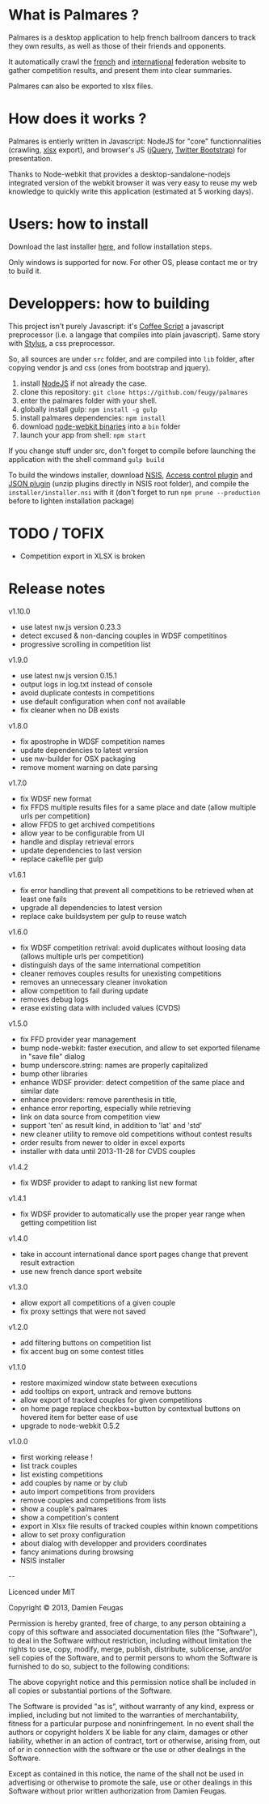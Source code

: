 # What is Palmares ?

Palmares is a desktop application to help french ballroom dancers to track they own results, as well as those of their friends and opponents.

It automatically crawl the [french](www.ffddansesportive.com) and [international](www.worlddancesport.org) federation website to gather competition results, and present them into clear summaries.

Palmares can also be exported to xlsx files.

# How does it works ?

Palmares is entierly written in Javascript: NodeJS for "core" functionnalities (crawling, [xlsx](https://github.com/stephen-hardy/xlsx.js) export), and browser's JS ([jQuery](http://api.jquery.com/), [Twitter Bootstrap](http://twitter.github.io/bootstrap)) for presentation.

Thanks to Node-webkit that provides a desktop-sandalone-nodejs integrated version of the webkit browser it was very easy to reuse my web knowledge to quickly write this application (estimated at 5 working days).

# Users: how to install

Download the last installer [here](https://drive.google.com/folderview?id=0ByVTTZ_jn2IsYmc5b3p3ZDlLNG8&usp=sharing), and follow installation steps.

Only windows is supported for now. For other OS, please contact me or try to build it.

# Developpers: how to building

This project isn't purely Javascript: it's [Coffee Script](http://coffeescript.org/) a javascript preprocessor (i.e. a langage that compiles into plain javascript).
Same story with [Stylus](http://learnboost.github.io/stylus/), a css preprocessor.

So, all sources are under `src` folder, and are compiled into `lib` folder, after copying vendor js and css (ones from bootstrap and jquery).

1. install [NodeJS](http://nodejs.org/download/) if not already the case.
2. clone this repository: `git clone https://github.com/feugy/palmares`
3. enter the palmares folder with your shell.
4. globally install gulp: `npm install -g gulp`
5. install palmares dependencies: `npm install`
6. download [node-webkit binaries](https://github.com/rogerwang/node-webkit) into a `bin` folder
7. launch your app from shell: `npm start`

If you change stuff under src, don't forget to compile before launching the application with the shell command `gulp build`

To build the windows installer, download [NSIS](http://nsis.sourceforge.net/Main_Page), [Access control plugin](http://nsis.sourceforge.net/AccessControl_plug-in) and
[JSON plugin](http://nsis.sourceforge.net/NsJSON_plug-in) (unzip plugins directly in NSIS root folder), and compile the `installer/installer.nsi` with it (don't forget to run `npm prune --production` before to lighten installation package)

# TODO / TOFIX

- Competition export in XLSX is broken

# Release notes

v1.10.0

  - use latest nw.js version 0.23.3
  - detect excused & non-dancing couples in WDSF competitinos
  - progressive scrolling in competition list

v1.9.0

  - use latest nw.js version 0.15.1
  - output logs in log.txt instead of console
  - avoid duplicate contests in competitions
  - use default configuration when conf not available
  - fix cleaner when no DB exists

v1.8.0

  - fix apostrophe in WDSF competition names
  - update dependencies to latest version
  - use nw-builder for OSX packaging
  - remove moment warning on date parsing

v1.7.0

  - fix WDSF new format
  - fix FFDS multiple results files for a same place and date (allow multiple urls per competition)
  - allow FFDS to get archived competitions
  - allow year to be configurable from UI
  - handle and display retrieval errors
  - update dependencies to last version
  - replace cakefile per gulp

v1.6.1

  - fix error handling that prevent all competitions to be retrieved when at least one fails
  - upgrade all dependencies to latest version
  - replace cake buildsystem per gulp to reuse watch

v1.6.0

  - fix WDSF competition retrival: avoid duplicates without loosing data (allows multiple urls per competition)
  - distinguish days of the same international competition
  - cleaner removes couples results for unexisting competitions
  - removes an unnecessary cleaner invokation
  - allow competition to fail during update
  - removes debug logs
  - erase existing data with included values (CVDS)

v1.5.0

  - fix FFD provider year management
  - bump node-webkit: faster execution, and allow to set exported filename in "save file" dialog
  - bump underscore.string: names are properly capitalized
  - bump other libraries
  - enhance WDSF provider: detect competition of the same place and similar date
  - enhance providers: remove parenthesis in title,
  - enhance error reporting, especially while retrieving
  - link on data source from competition view
  - support 'ten' as result kind, in addition to 'lat' and 'std'
  - new cleaner utility to remove old competitions without contest results
  - order results from newer to older in excel exports
  - installer with data until 2013-11-28 for CVDS couples

v1.4.2

  - fix WDSF provider to adapt to ranking list new format

v1.4.1

  - fix WDSF provider to automatically use the proper year range when getting competition list

v1.4.0

  - take in account international dance sport pages change that prevent result extraction
  - use new french dance sport website

v1.3.0

  - allow export all competitions of a given couple
  - fix proxy settings that were not saved

v1.2.0

  - add filtering buttons on competition list
  - fix accent bug on some contest titles

v1.1.0

  - restore maximized window state between executions
  - add tooltips on export, untrack and remove buttons
  - allow export of tracked couples for given competitions
  - on home page replace checkbox+button by contextual buttons on hovered item for better ease of use
  - upgrade to node-webkit 0.5.2

v1.0.0

  - first working release !
  - list track couples
  - list existing competitions
  - add couples by name or by club
  - auto import competitions from providers
  - remove couples and competitions from lists
  - show a couple's palmares
  - show a competition's content
  - export in Xlsx file results of tracked couples within known competitions
  - allow to set proxy configuration
  - about dialog with developper and providers coordinates
  - fancy animations during browsing
  - NSIS installer

--

Licenced under MIT

Copyright © 2013, Damien Feugas

Permission is hereby granted, free of charge, to any person obtaining a copy of this software and associated documentation files (the "Software"), to deal in the Software without restriction, including without limitation the rights to use, copy, modify, merge, publish, distribute, sublicense, and/or sell copies of the Software, and to permit persons to whom the Software is furnished to do so, subject to the following conditions:

The above copyright notice and this permission notice shall be included in all copies or substantial portions of the Software.

The Software is provided "as is", without warranty of any kind, express or implied, including but not limited to the warranties of merchantability, fitness for a particular purpose and noninfringement. In no event shall the authors or copyright holders X be liable for any claim, damages or other liability, whether in an action of contract, tort or otherwise, arising from, out of or in connection with the software or the use or other dealings in the Software.

Except as contained in this notice, the name of the <copyright holders> shall not be used in advertising or otherwise to promote the sale, use or other dealings in this Software without prior written authorization from Damien Feugas.